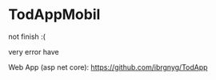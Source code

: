 # TodAppMobil
not finish :(

 very error have
 
 Web App (asp net core): https://github.com/ibrgnyg/TodApp
 
